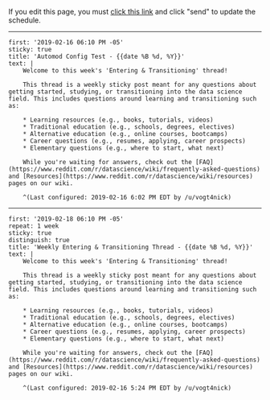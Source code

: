 If you edit this page, you must [click this link](http://www.reddit.com/message/compose/?to=AutoModerator&subject=datascience&message=schedule) and click "send" to update the schedule.

---

    first: '2019-02-16 06:10 PM -05'  
    sticky: true  
    title: 'Automod Config Test - {{date %B %d, %Y}}'  
    text: |  
        Welcome to this week's 'Entering & Transitioning' thread!  

        This thread is a weekly sticky post meant for any questions about getting started, studying, or transitioning into the data science field. This includes questions around learning and transitioning such as:  

        * Learning resources (e.g., books, tutorials, videos)  
        * Traditional education (e.g., schools, degrees, electives)  
        * Alternative education (e.g., online courses, bootcamps)  
        * Career questions (e.g., resumes, applying, career prospects)  
        * Elementary questions (e.g., where to start, what next)  

        While you're waiting for answers, check out the [FAQ](https://www.reddit.com/r/datascience/wiki/frequently-asked-questions) and [Resources](https://www.reddit.com/r/datascience/wiki/resources) pages on our wiki.  

        ^(Last configured: 2019-02-16 6:02 PM EDT by /u/vogt4nick)

---

    first: '2019-02-18 06:10 PM -05'  
    repeat: 1 week  
    sticky: true  
    distinguish: true  
    title: 'Weekly Entering & Transitioning Thread - {{date %B %d, %Y}}'  
    text: |  
        Welcome to this week's 'Entering & Transitioning' thread!  

        This thread is a weekly sticky post meant for any questions about getting started, studying, or transitioning into the data science field. This includes questions around learning and transitioning such as:  

        * Learning resources (e.g., books, tutorials, videos)  
        * Traditional education (e.g., schools, degrees, electives)  
        * Alternative education (e.g., online courses, bootcamps)  
        * Career questions (e.g., resumes, applying, career prospects)  
        * Elementary questions (e.g., where to start, what next)

        While you're waiting for answers, check out the [FAQ](https://www.reddit.com/r/datascience/wiki/frequently-asked-questions) and [Resources](https://www.reddit.com/r/datascience/wiki/resources) pages on our wiki.  

        ^(Last configured: 2019-02-16 5:24 PM EDT by /u/vogt4nick)
